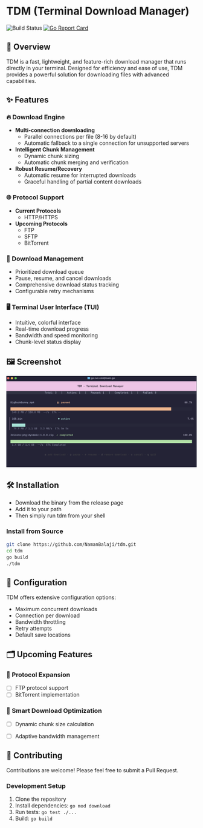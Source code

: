 # TDM (Terminal Download Manager)
![Build Status](https://github.com/NamanBalaji/tdm/actions/workflows/ci.yml/badge.svg)
[![Go Report Card](https://goreportcard.com/badge/github.com/NamanBalaji/tdm)](https://goreportcard.com/report/github.com/NamanBalaji/tdm)

## 🚀 Overview

TDM is a fast, lightweight, and feature-rich download manager that runs directly in your terminal. Designed for efficiency and ease of use, TDM provides a powerful solution for downloading files with advanced capabilities.

## ✨ Features

### 🔥 Download Engine
- **Multi-connection downloading**
    - Parallel connections per file (8-16 by default)
    - Automatic fallback to a single connection for unsupported servers
- **Intelligent Chunk Management**
    - Dynamic chunk sizing
    - Automatic chunk merging and verification
- **Robust Resume/Recovery**
    - Automatic resume for interrupted downloads
    - Graceful handling of partial content downloads

### 🌐 Protocol Support
- **Current Protocols**
    - HTTP/HTTPS
- **Upcoming Protocols**
    - FTP
    - SFTP
    - BitTorrent

### 🚦 Download Management
- Prioritized download queue
- Pause, resume, and cancel downloads
- Comprehensive download status tracking
- Configurable retry mechanisms

### 🖥️ Terminal User Interface (TUI)
- Intuitive, colorful interface
- Real-time download progress
- Bandwidth and speed monitoring
- Chunk-level status display

## 🖼️ Screenshot

![TDM Terminal Interface](./assets/tdm_screenshot.png)

## 🛠️ Installation
- Download the binary from the release page 
- Add it to your path 
- Then simply run tdm from your shell

### Install from Source
```bash
git clone https://github.com/NamanBalaji/tdm.git
cd tdm
go build
./tdm
```

## 🔧 Configuration

TDM offers extensive configuration options:
- Maximum concurrent downloads
- Connection per download
- Bandwidth throttling
- Retry attempts
- Default save locations

## 🗂️ Upcoming Features

### 📡 Protocol Expansion
- [ ] FTP protocol support
- [ ] BitTorrent implementation

### 🧠 Smart Download Optimization
- [ ] Dynamic chunk size calculation
- [ ] Adaptive bandwidth management


## 🤝 Contributing

Contributions are welcome! Please feel free to submit a Pull Request.

### Development Setup
1. Clone the repository
2. Install dependencies: `go mod download`
3. Run tests: `go test ./...`
4. Build: `go build`
